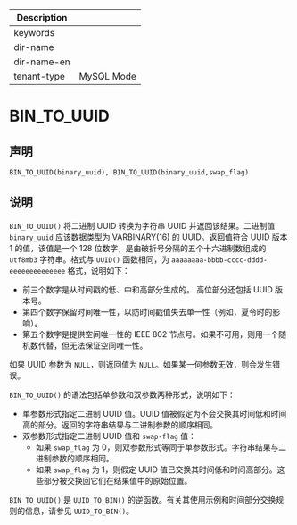 | Description   |                 |
|---------------|-----------------|
| keywords      |                 |
| dir-name      |                 |
| dir-name-en   |                 |
| tenant-type   | MySQL Mode      |

# BIN_TO_UUID

## 声明

```sql
BIN_TO_UUID(binary_uuid), BIN_TO_UUID(binary_uuid,swap_flag)
```

## 说明

`BIN_TO_UUID()` 将二进制 UUID 转换为字符串 UUID 并返回该结果。二进制值 `binary_uuid` 应该数据类型为 VARBINARY(16) 的 UUID。返回值符合 UUID 版本 1 的值，该值是一个 128 位数字，是由破折号分隔的五个十六进制数组成的 `utf8mb3` 字符串。格式与 `UUID()` 函数相同，为 `aaaaaaaa-bbbb-cccc-dddd-eeeeeeeeeeeeee` 格式，说明如下：

- 前三个数字是从时间戳的低、中和高部分生成的。 高位部分还包括 UUID 版本号。
- 第四个数字保留时间唯一性，以防时间戳值失去单一性（例如，夏令时的影响）。
- 第五个数字是提供空间唯一性的 IEEE 802 节点号。如果不可用，则用一个随机数代替，但无法保证空间唯一性。

如果 UUID 参数为 `NULL`，则返回值为 `NULL`。如果某一何参数无效，则会发生错误。

`BIN_TO_UUID()` 的语法包括单参数和双参数两种形式，说明如下：

- 单参数形式指定二进制 UUID 值。UUID 值被假定为不会交换其时间低和时间高的部分。返回的字符串结果与二进制参数的顺序相同。
- 双参数形式指定二进制 UUID 值和 `swap-flag` 值：
   - 如果 `swap_flag` 为 0，则双参数形式等同于单参数形式。字符串结果与二进制参数的顺序相同。
   - 如果 `swap_flag` 为 1，则假定 UUID 值已交换其时间低和时间高部分。这些部分被交换回它们在结果值中的原始位置。

`BIN_TO_UUID()` 是 `UUID_TO_BIN()` 的逆函数。有关其使用示例和时间部分交换规则的信息，请参见 `UUID_TO_BIN()`。

